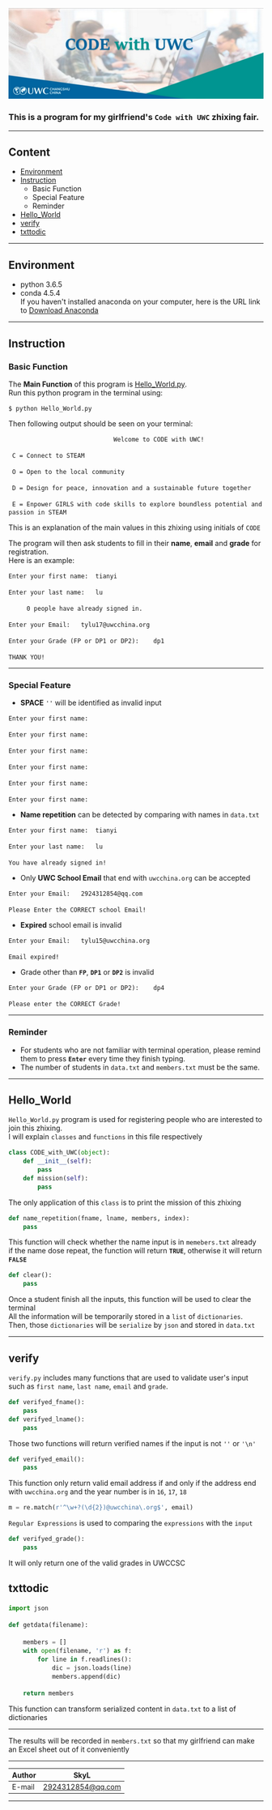 ![code with uwc](code_with_uwc)

### This is a program for my girlfriend's `Code with UWC` zhixing fair.  

***
## Content
* [Environment](#environment)
* [Instruction](#instruction)
    * Basic Function
    * Special Feature
    * Reminder
* [Hello_World](#hello_world)
* [verify](#verify)
* [txttodic](#txttodic)

***
## Environment
* python 3.6.5
* conda 4.5.4  
If you haven't installed anaconda on your computer, here is the URL link to [Download Anaconda](https://www.anaconda.com/download)

***
## Instruction
### Basic Function
The **Main Function** of this program is [Hello_World.py](#Hello_World.py).  
Run this python program in the terminal using:
```
$ python Hello_World.py
```
Then following output should be seen on your terminal:
```
                             Welcome to CODE with UWC!                                 

 C = Connect to STEAM

 O = Open to the local community

 D = Design for peace, innovation and a sustainable future together

 E = Enpower GIRLS with code skills to explore boundless potential and passion in STEAM
```
This is an explanation of the main values in this zhixing using initials of `CODE`

The program will then ask students to fill in their **name**, **email** and **grade** for registration.  
Here is an example:
```
Enter your first name:	tianyi

Enter your last name:	lu

	 0 people have already signed in.

Enter your Email:	tylu17@uwcchina.org

Enter your Grade (FP or DP1 or DP2):	dp1

THANK YOU!
```

***
### Special Feature
* **SPACE** `''` will be identified as invalid input
```
Enter your first name:

Enter your first name:

Enter your first name:

Enter your first name:

Enter your first name:

Enter your first name:
```
* **Name repetition** can be detected by comparing with names in `data.txt`
```
Enter your first name:	tianyi

Enter your last name:	lu

You have already signed in!
```
* Only **UWC School Email** that end with `uwcchina.org` can be accepted
```
Enter your Email:	2924312854@qq.com

Please Enter the CORRECT school Email!
```
* **Expired** school email is invalid
```
Enter your Email:	tylu15@uwcchina.org

Email expired!
```
* Grade other than **`FP`**, **`DP1`** or **`DP2`** is invalid
```
Enter your Grade (FP or DP1 or DP2):	dp4

Please enter the CORRECT Grade!
```

***
### Reminder
* For students who are not familiar with terminal operation, please remind them to press **`Enter`** every time they finish typing.
* The number of students in `data.txt` and `members.txt` must be the same.

***
## Hello_World
`Hello_World.py` program is used for registering people who are interested to join this zhixing.  
I will explain `classes` and `functions` in this file respectively
```python
class CODE_with_UWC(object):
    def __init__(self):
        pass
    def mission(self):
        pass
```
The only application of this `class` is to print the mission of this zhixing

```python
def name_repetition(fname, lname, members, index):
    pass
```
This function will check whether the name input is in `memebers.txt` already  
if the name dose repeat, the function will return **`TRUE`**, otherwise it will return **`FALSE`**

```python
def clear():
    pass
```
Once a student finish all the inputs, this function will be used to clear the terminal  
All the information will be temporarily stored in a `list` of `dictionaries`. Then, those `dictionaries` will be `serialize` by `json` and stored in `data.txt`

***
## verify
`verify.py` includes many functions that are used to validate user's input such as `first name`, `last name`, `email` and `grade`.

```python
def verifyed_fname():
    pass
def verifyed_lname():
    pass
```
Those two functions will return verified names if the input is not `''` or `'\n'`

```python
def verifyed_email():
    pass
```
This function only return valid email address if and only if the address end with `uwcchina.org` and the year number is in `16`, `17`, `18`  
```python
m = re.match(r'^\w+?(\d{2})@uwcchina\.org$', email)
```
`Regular Expressions` is used to comparing the `expressions` with the `input`

```python
def verifyed_grade():
    pass
```
It will only return one of the valid grades in UWCCSC

## txttodic
```Python
import json

def getdata(filename):

    members = []
    with open(filename, 'r') as f:
        for line in f.readlines():
            dic = json.loads(line)
            members.append(dic)

    return members
```
This function can transform serialized content in `data.txt` to a list of dictionaries

***
The results will be recorded in `members.txt` so that my girlfriend can make an Excel sheet out of it conveniently  

****

|Author|SkyL|
|---|---
|E-mail|2924312854@qq.com


****
